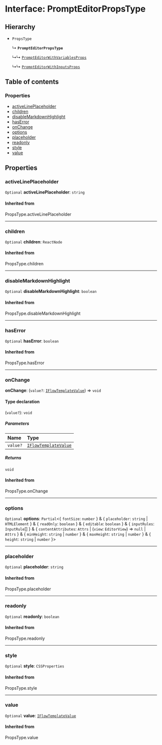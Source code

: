 # Interface: PromptEditorPropsType

## Hierarchy

* `PropsType`

  ↳ **`PromptEditorPropsType`**

  ↳↳ [`PromptEditorWithVariablesProps`](/en/auto-docs/form-materials/interfaces/PromptEditorWithVariablesProps.md)

  ↳↳ [`PromptEditorWithInputsProps`](/en/auto-docs/form-materials/interfaces/PromptEditorWithInputsProps.md)

## Table of contents

### Properties

* [activeLinePlaceholder](/en/auto-docs/form-materials/interfaces/PromptEditorPropsType.md#activelineplaceholder)
* [children](/en/auto-docs/form-materials/interfaces/PromptEditorPropsType.md#children)
* [disableMarkdownHighlight](/en/auto-docs/form-materials/interfaces/PromptEditorPropsType.md#disablemarkdownhighlight)
* [hasError](/en/auto-docs/form-materials/interfaces/PromptEditorPropsType.md#haserror)
* [onChange](/en/auto-docs/form-materials/interfaces/PromptEditorPropsType.md#onchange)
* [options](/en/auto-docs/form-materials/interfaces/PromptEditorPropsType.md#options)
* [placeholder](/en/auto-docs/form-materials/interfaces/PromptEditorPropsType.md#placeholder)
* [readonly](/en/auto-docs/form-materials/interfaces/PromptEditorPropsType.md#readonly)
* [style](/en/auto-docs/form-materials/interfaces/PromptEditorPropsType.md#style)
* [value](/en/auto-docs/form-materials/interfaces/PromptEditorPropsType.md#value)

## Properties

### activeLinePlaceholder

`Optional` **activeLinePlaceholder**: `string`

#### Inherited from

PropsType.activeLinePlaceholder

***

### children

`Optional` **children**: `ReactNode`

#### Inherited from

PropsType.children

***

### disableMarkdownHighlight

`Optional` **disableMarkdownHighlight**: `boolean`

#### Inherited from

PropsType.disableMarkdownHighlight

***

### hasError

`Optional` **hasError**: `boolean`

#### Inherited from

PropsType.hasError

***

### onChange

**onChange**: (`value?`: [`IFlowTemplateValue`](/en/auto-docs/form-materials/interfaces/IFlowTemplateValue.md)) => `void`

#### Type declaration

(`value?`): `void`

##### Parameters

| Name | Type |
| :------ | :------ |
| `value?` | [`IFlowTemplateValue`](/en/auto-docs/form-materials/interfaces/IFlowTemplateValue.md) |

##### Returns

`void`

#### Inherited from

PropsType.onChange

***

### options

`Optional` **options**: `Partial`<{ `fontSize`: `number`  } & { `placeholder`: `string` | `HTMLElement`  } & { `readOnly`: `boolean`  } & { `editable`: `boolean`  } & { `inputRules`: `InputRule`\[]  } & { `contentAttributes`: `Attrs` | (`view`: `EditorView`) => `null` | `Attrs`  } & { `minHeight`: `string` | `number`  } & { `maxHeight`: `string` | `number`  } & { `height`: `string` | `number`  }>

***

### placeholder

`Optional` **placeholder**: `string`

#### Inherited from

PropsType.placeholder

***

### readonly

`Optional` **readonly**: `boolean`

#### Inherited from

PropsType.readonly

***

### style

`Optional` **style**: `CSSProperties`

#### Inherited from

PropsType.style

***

### value

`Optional` **value**: [`IFlowTemplateValue`](/en/auto-docs/form-materials/interfaces/IFlowTemplateValue.md)

#### Inherited from

PropsType.value
